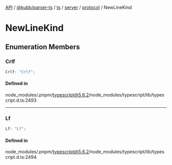 [API](../../../../../../../../../packages.md) / [@kubb/parser-ts](../../../../../../../index.md) / [ts](../../../../../index.md) / [server](../../../index.md) / [protocol](../index.md) / NewLineKind

# NewLineKind

## Enumeration Members

### Crlf

```ts
Crlf: "Crlf";
```

#### Defined in

node\_modules/.pnpm/typescript@5.6.2/node\_modules/typescript/lib/typescript.d.ts:2493

***

### Lf

```ts
Lf: "Lf";
```

#### Defined in

node\_modules/.pnpm/typescript@5.6.2/node\_modules/typescript/lib/typescript.d.ts:2494
